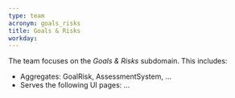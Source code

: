 ```yaml
---
type: team
acronym: goals_risks
title: Goals & Risks
workday: 
---
```


The team focuses on the *Goals & Risks* subdomain. This includes: 

* Aggregates: GoalRisk, AssessmentSystem, ...
* Serves the following UI pages: ... 